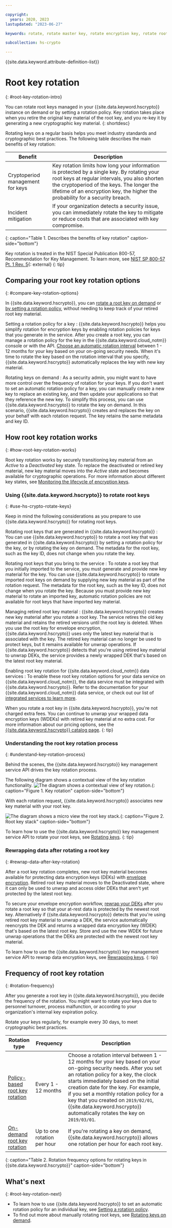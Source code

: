 ```yaml
---

copyright:
  years: 2020, 2023
lastupdated: "2023-06-27"

keywords: rotate, rotate master key, rotate encryption key, rotate root key, rotate keys automatically, key rotation, rewrap data

subcollection: hs-crypto

---
```


{{site.data.keyword.attribute-definition-list}}



# Root key rotation
{: #root-key-rotation-intro}

You can rotate root keys managed in your {{site.data.keyword.hscrypto}} instance on demand or by setting a rotation policy. Key rotation takes place when you retire the original key material of the root key, and you re-key it by generating a new cryptographic key material.
{: shortdesc}

Rotating keys on a regular basis helps you meet industry standards and cryptographic best practices. The following table describes the main benefits of key rotation:

| Benefit | Description |
| --- | --- |
| Cryptoperiod management for keys | Key rotation limits how long your information is protected by a single key. By rotating your root keys at regular intervals, you also shorten the cryptoperiod of the keys. The longer the lifetime of an encryption key, the higher the probability for a security breach. |
| Incident mitigation | If your organization detects a security issue, you can immediately rotate the key to mitigate or reduce costs that are associated with key compromise. |
{: caption="Table 1. Describes the benefits of key rotation" caption-side="bottom"}

Key rotation is treated in the NIST Special Publication 800-57, Recommendation for Key Management. To learn more, see [NIST SP 800-57 Pt. 1 Rev. 5](https://csrc.nist.gov/publications/detail/sp/800-57-part-1/rev-5/final){: external}
{: tip}

## Comparing your root key rotation options
{: #compare-key-rotation-options}

In {{site.data.keyword.hscrypto}}, you can [rotate a root key on demand](/docs/hs-crypto?topic=hs-crypto-rotate-keys) or [by setting a rotation policy](/docs/hs-crypto?topic=hs-crypto-set-rotation-policy), without needing to keep track of your retired root key material.


Setting a rotation policy for a key
:   {{site.data.keyword.hscrypto}} helps you simplify rotation for encryption keys by enabling rotation policies for keys that you generate in the service. After you create a root key, you can manage a rotation policy for the key in the {{site.data.keyword.cloud_notm}} console or with the API. [Choose an automatic rotation interval](/docs/hs-crypto?topic=hs-crypto-root-key-rotation-intro#rotation-frequency) between 1 - 12 months for your key based on your on-going security needs. When it's time to rotate the key based on the rotation interval that you specify, {{site.data.keyword.hscrypto}} automatically replaces the key with new key material.

Rotating keys on demand
:   As a security admin, you might want to have more control over the frequency of rotation for your keys. If you don't want to set an automatic rotation policy for a key, you can manually create a new key to replace an existing key, and then update your applications so that they reference the new key. To simplify this process, you can use {{site.data.keyword.hscrypto}} to rotate the key on demand. In this scenario, {{site.data.keyword.hscrypto}} creates and replaces the key on your behalf with each rotation request. The key retains the same metadata and key ID.


## How root key rotation works
{: #how-root-key-rotation-works}

Root key rotation works by securely transitioning key material from an *Active* to a *Deactivated* key state. To replace the deactivated or retired key material, new key material moves into the *Active* state and becomes available for cryptographic operations. For more information about different key states, see [Monitoring the lifecycle of encryption keys](/docs/hs-crypto?topic=hs-crypto-key-states).

### Using {{site.data.keyword.hscrypto}} to rotate root keys
{: #use-hs-crypto-rotate-keys}

Keep in mind the following considerations as you prepare to use {{site.data.keyword.hscrypto}} for rotating root keys.

Rotating root keys that are generated in {{site.data.keyword.hscrypto}}
:   You can use {{site.data.keyword.hscrypto}} to rotate a root key that was generated in {{site.data.keyword.hscrypto}} by setting a rotation policy for the key, or by rotating the key on demand. The metadata for the root key, such as the key ID, does not change when you rotate the key.

Rotating root keys that you bring to the service
:   To rotate a root key that you initially imported to the service, you must generate and provide new key material for the key. You can use {{site.data.keyword.hscrypto}} to rotate imported root keys on demand by supplying new key material as part of the rotation request. The metadata for the root key, such as the key ID, does not change when you rotate the key. Because you must provide new key material to rotate an imported key, automatic rotation policies are not available for root keys that have imported key material.

Managing retired root key material
:   {{site.data.keyword.hscrypto}} creates new key material after you rotate a root key. The service retires the old key material and retains the retired versions until the root key is deleted. When you use the root key for envelope encryption, {{site.data.keyword.hscrypto}} uses only the latest key material that is associated with the key. The retired key material can no longer be used to protect keys, but it remains available for unwrap operations. If {{site.data.keyword.hscrypto}} detects that you're using retired key material to unwrap DEKs, the service provides a newly wrapped DEK that's based on the latest root key material.

Enabling root key rotation for {{site.data.keyword.cloud_notm}} data services
:   To enable these root key rotation options for your data service on {{site.data.keyword.cloud_notm}}, the data service must be integrated with {{site.data.keyword.hscrypto}}. Refer to the documentation for your {{site.data.keyword.cloud_notm}} data service, or check out our list of [integrated services to learn more](/docs/hs-crypto?topic=hs-crypto-integrate-services).

When you rotate a root key in {{site.data.keyword.hscrypto}}, you're not charged extra fees. You can continue to unwrap your wrapped data encryption keys (WDEKs) with retired key material at no extra cost. For more information about our pricing options, see the [{{site.data.keyword.hscrypto}} catalog page](https://cloud.ibm.com/catalog/services/hyper-protect-crypto-services).
{: tip}

### Understanding the root key rotation process
{: #understand-key-rotation-process}

Behind the scenes, the {{site.data.keyword.hscrypto}} key management service API drives the key rotation process.

The following diagram shows a contextual view of the key rotation functionality.
![The diagram shows a contextual view of key rotation.](/images/key-rotation.svg "Key rotation"){: caption="Figure 1. Key rotation" caption-side="bottom"}

With each rotation request, {{site.data.keyword.hscrypto}} associates new key material with your root key.

![The diagram shows a micro view the root key stack.](/images/root-key-stack.svg "Root key stack"){: caption="Figure 2. Root key stack" caption-side="bottom"}

To learn how to use the {{site.data.keyword.hscrypto}} key management service API to rotate your root keys, see [Rotating keys](/docs/hs-crypto?topic=hs-crypto-rotate-keys).
{: tip}

### Rewrapping data after rotating a root key
{: #rewrap-data-after-key-rotation}

After a root key rotation completes, new root key material becomes available for protecting data encryption keys (DEKs) with [envelope encryption](/docs/hs-crypto?topic=hs-crypto-envelope-encryption). Retired root key material moves to the Deactivated state, where it can only be used to unwrap and access older DEKs that aren't yet protected by the latest root key.

To secure your envelope encryption workflow, [rewrap your DEKs](/docs/hs-crypto?topic=hs-crypto-rewrap-keys) after you rotate a root key so that your at-rest data is protected by the newest root key. Alternatively if {{site.data.keyword.hscrypto}} detects that you're using retired root key material to unwrap a DEK, the service automatically reencrypts the DEK and returns a wrapped data encryption key (WDEK) that's based on the latest root key. Store and use the new WDEK for future unwrap operations that the DEKs are protected with the newest root key material.

To learn how to use the {{site.data.keyword.hscrypto}} key management service API to rewrap data encryption keys, see [Rewrapping keys](/docs/hs-crypto?topic=hs-crypto-rewrap-keys).
{: tip}

## Frequency of root key rotation
{: #rotation-frequency}

After you generate a root key in {{site.data.keyword.hscrypto}}, you decide the frequency of the rotation. You might want to rotate your keys due to personnel turnover, process malfunction, or according to your organization's internal key expiration policy.

Rotate your keys regularly, for example every 30 days, to meet cryptographic best practices.

| Rotation type | Frequency | Description |
| --- | --- | --- |
| [Policy-based root key rotation](/docs/hs-crypto?topic=hs-crypto-set-rotation-policy) | Every 1 - 12 months | Choose a rotation interval between 1 - 12 months for your key based on your on-going security needs. After you set an rotation policy for a key, the clock starts immediately based on the initial creation date for the key. For example, if you set a monthly rotation policy for a key that you created on `2019/02/01`, {{site.data.keyword.hscrypto}} automatically rotates the key on `2019/03/01`.|
| [On-demand root key rotation](/docs/hs-crypto?topic=hs-crypto-rotate-keys) | Up to one rotation per hour | If you're rotating a key on demand, {{site.data.keyword.hscrypto}} allows one rotation per hour for each root key. |
{: caption="Table 2. Rotation frequency options for rotating keys in {{site.data.keyword.hscrypto}}" caption-side="bottom"}

## What's next
{: #root-key-rotation-next}

- To learn how to use {{site.data.keyword.hscrypto}} to set an automatic rotation policy for an individual key, see [Setting a rotation policy](/docs/hs-crypto?topic=hs-crypto-set-rotation-policy).
- To find out more about manually rotating root keys, see [Rotating keys on demand](/docs/hs-crypto?topic=hs-crypto-rotate-keys).
